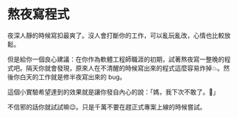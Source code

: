 # 熬夜寫程式

夜深人靜的時候寫扣最爽了。沒人會打斷你的工作，可以亂玩亂改，心情也比較放鬆。

但是給你一個良心建議：在你作為軟體工程師職涯的初期，試著熬夜寫一整晚的程式吧。隔天你就會發現，原來人在不清醒的時候寫出來的程式這麼容易炸掉💥。然後你白天的工作就是修半夜寫出來的 bug。

這個小實驗希望達到的效果就是讓你發自內心的說：「媽，我下次不敢了。🙏」

不信邪的話你就試試嘛😉。只是千萬不要在趕正式專案上線的時候嘗試。

